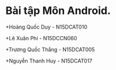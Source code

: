 
Bài tập Môn Android.
=======================
+Hoàng Quốc Duy - N15DCAT010

+Lê Xuân Phi - N15DCCN060

+Trương Quốc Thắng - N15DCAT005

+Nguyễn Thanh Huy - N15DCAT017
